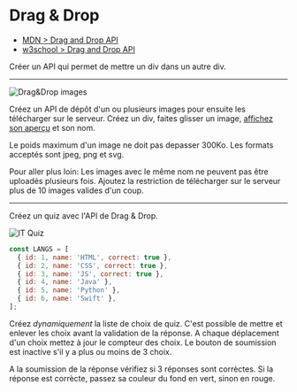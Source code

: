 # Drag & Drop

+ [MDN > Drag and Drop API](https://developer.mozilla.org/en-US/docs/Web/API/HTML_Drag_and_Drop_API )
+ [w3school > Drag and Drop API](https://www.w3schools.com/Html/html5_draganddrop.asp)

Créer un API qui permet de mettre un div dans un autre div.

---

![Drag&Drop images](https://i.ibb.co/xCsGFwk/drag-n-drop-images.gif)

Créez un API de dépôt d'un ou plusieurs images pour ensuite les télécharger sur le serveur.
Créez un div, faites glisser un image, [affichez son aperçu](https://developer.mozilla.org/en-US/docs/Web/API/FileReader/FileReader) et son nom.

Le poids maximum d'un image ne doit pas depasser 300Ko.
Les formats acceptés sont jpeg, png et svg.

Pour aller plus loin:
Les images avec le même nom ne peuvent pas être uploadés plusieurs fois.
Ajoutez la restriction de télécharger sur le serveur plus de 10 images valides d'un coup.

---

Créez un quiz avec l'API de Drag & Drop.

![IT Quiz](https://i.ibb.co/D8dTWwH/drag-n-drop-demo.gif)


```js
const LANGS = [
  { id: 1, name: 'HTML', correct: true },
  { id: 2, name: 'CSS', correct: true },
  { id: 3, name: 'JS', correct: true },
  { id: 4, name: 'Java' },
  { id: 5, name: 'Python' },
  { id: 6, name: 'Swift' },
];
```

Créez *dynamiquement* la liste de choix de quiz.
C'est possible de mettre et enlever les choix avant la validation de la réponse.
A chaque déplacement d'un choix mettez à jour le compteur des choix.
Le bouton de soumission est inactive s'il y a plus ou moins de 3 choix.

A la soumission de la réponse vérifiez si 3 réponses sont corrèctes. Si la réponse est corrècte, passez sa couleur du fond en vert, sinon en rouge.




